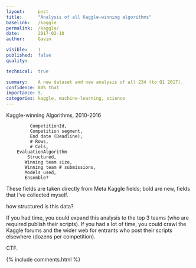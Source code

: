 ```yaml
---
layout:     post
title:      "Analysis of all Kaggle-winning algorithms"
baselink:   /kaggle
permalink:  /kaggle/
date:       2017-02-10
author:     Gavin   

visible:	1
published:	false
quality:    

technical: 	true

summary:    A new dataset and new analysis of all 234 (to Q1 2017).
confidence: 80% that 
importance: 5.
categories: kaggle, machine-learning, science
---
```


Kaggle-winning Algorithms, 2010-2016

             CompetitionId,  
             Competition segment,
             End date (Deadline),
             # Rows,
             # Cols,
        EvaluationAlgorithm
            Structured,
           Winning team size,         
           Winning team # submissions,
           Models used,
           Ensemble? 


These fields are taken directly from Meta Kaggle fields; bold are new, fields that I’ve collected myself.

how structured is this data?

If you had time, you could expand this analysis to the top 3 teams (who are required publish their scripts). If you had a lot of time, you could crawl the Kaggle forums and the wider web for entrants who post their scripts elsewhere (dozens per competition).

 

 CTF.



 {%  include comments.html %}